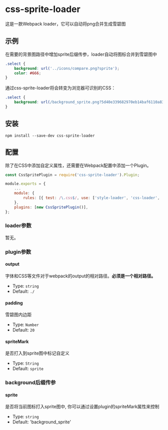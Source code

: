 # css-sprite-loader

这是一款Webpack loader，它可以自动将png合并生成雪碧图

## 示例

在需要的背景图路径中增加sprite后缀传参，loader自动将图标合并到雪碧图中

``` css
.select {
    background: url('../icons/compare.png?sprite');
    color: #666;
}
```

通过css-sprite-loader将会转变为浏览器可识别的CSS：

``` css
.select {
    background: url(/background_sprite.png?5d40e339682970eb14baf6110a83ddde) no-repeat;background-position: -100px -0px;
}
```

## 安装

``` shell
npm install --save-dev css-sprite-loader
```

## 配置

除了在CSS中添加自定义属性，还需要在Webpack配置中添加一个Plugin。

```javascript
const CssSpritePlugin = require('css-sprite-loader').Plugin;

module.exports = {
    ...
    module: {
        rules: [{ test: /\.css$/, use: ['style-loader', 'css-loader', 'css-sprite-loader'] }],
    },
    plugins: [new CssSpritePlugin()],
};
```

### loader参数

暂无。

### plugin参数

#### output

字体和CSS等文件对于webpack的output的相对路径。**必须是一个相对路径。**

- Type: `string`
- Default: `./`


#### padding

雪碧图内边距

- Type: `Number`
- Default: `20`
#### spriteMark

是否打入到sprite图中标记自定义

- Type: `String`
- Default: `sprite`

### background后缀传参

#### sprite

是否将当前图标打入sprite图中, 你可以通过设置plugin的spriteMark属性来控制

- Type: `string`
- Default: 'background_sprite'


